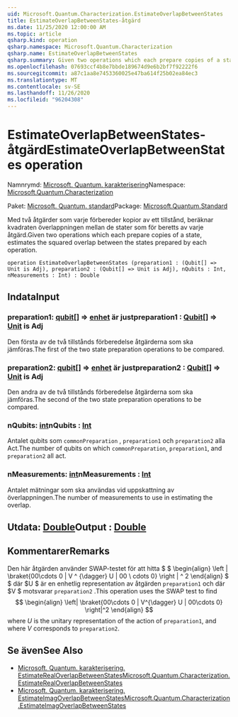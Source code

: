 ```yaml
---
uid: Microsoft.Quantum.Characterization.EstimateOverlapBetweenStates
title: EstimateOverlapBetweenStates-åtgärd
ms.date: 11/25/2020 12:00:00 AM
ms.topic: article
qsharp.kind: operation
qsharp.namespace: Microsoft.Quantum.Characterization
qsharp.name: EstimateOverlapBetweenStates
qsharp.summary: Given two operations which each prepare copies of a state, estimates the squared overlap between the states prepared by each operation.
ms.openlocfilehash: 07693ccf4b8e7bbde189674d9e6b2bf7f92222f6
ms.sourcegitcommit: a87c1aa8e7453360025e47ba614f25b02ea84ec3
ms.translationtype: MT
ms.contentlocale: sv-SE
ms.lasthandoff: 11/26/2020
ms.locfileid: "96204308"
---
```

# <a name="estimateoverlapbetweenstates-operation"></a><span data-ttu-id="c3aba-102">EstimateOverlapBetweenStates-åtgärd</span><span class="sxs-lookup"><span data-stu-id="c3aba-102">EstimateOverlapBetweenStates operation</span></span>

<span data-ttu-id="c3aba-103">Namnrymd: [Microsoft. Quantum. karakterisering](xref:Microsoft.Quantum.Characterization)</span><span class="sxs-lookup"><span data-stu-id="c3aba-103">Namespace: [Microsoft.Quantum.Characterization](xref:Microsoft.Quantum.Characterization)</span></span>

<span data-ttu-id="c3aba-104">Paket: [Microsoft. Quantum. standard](https://nuget.org/packages/Microsoft.Quantum.Standard)</span><span class="sxs-lookup"><span data-stu-id="c3aba-104">Package: [Microsoft.Quantum.Standard](https://nuget.org/packages/Microsoft.Quantum.Standard)</span></span>


<span data-ttu-id="c3aba-105">Med två åtgärder som varje förbereder kopior av ett tillstånd, beräknar kvadraten överlappningen mellan de stater som för beretts av varje åtgärd.</span><span class="sxs-lookup"><span data-stu-id="c3aba-105">Given two operations which each prepare copies of a state, estimates the squared overlap between the states prepared by each operation.</span></span>

```qsharp
operation EstimateOverlapBetweenStates (preparation1 : (Qubit[] => Unit is Adj), preparation2 : (Qubit[] => Unit is Adj), nQubits : Int, nMeasurements : Int) : Double
```


## <a name="input"></a><span data-ttu-id="c3aba-106">Indata</span><span class="sxs-lookup"><span data-stu-id="c3aba-106">Input</span></span>

### <a name="preparation1--qubit--unit--is-adj"></a><span data-ttu-id="c3aba-107">preparation1: [qubit](xref:microsoft.quantum.lang-ref.qubit)[] => [enhet](xref:microsoft.quantum.lang-ref.unit)  är just</span><span class="sxs-lookup"><span data-stu-id="c3aba-107">preparation1 : [Qubit](xref:microsoft.quantum.lang-ref.qubit)[] => [Unit](xref:microsoft.quantum.lang-ref.unit)  is Adj</span></span>

<span data-ttu-id="c3aba-108">Den första av de två tillstånds förberedelse åtgärderna som ska jämföras.</span><span class="sxs-lookup"><span data-stu-id="c3aba-108">The first of the two state preparation operations to be compared.</span></span>


### <a name="preparation2--qubit--unit--is-adj"></a><span data-ttu-id="c3aba-109">preparation2: [qubit](xref:microsoft.quantum.lang-ref.qubit)[] => [enhet](xref:microsoft.quantum.lang-ref.unit)  är just</span><span class="sxs-lookup"><span data-stu-id="c3aba-109">preparation2 : [Qubit](xref:microsoft.quantum.lang-ref.qubit)[] => [Unit](xref:microsoft.quantum.lang-ref.unit)  is Adj</span></span>

<span data-ttu-id="c3aba-110">Den andra av de två tillstånds förberedelse åtgärderna som ska jämföras.</span><span class="sxs-lookup"><span data-stu-id="c3aba-110">The second of the two state preparation operations to be compared.</span></span>


### <a name="nqubits--int"></a><span data-ttu-id="c3aba-111">nQubits: [int](xref:microsoft.quantum.lang-ref.int)</span><span class="sxs-lookup"><span data-stu-id="c3aba-111">nQubits : [Int](xref:microsoft.quantum.lang-ref.int)</span></span>

<span data-ttu-id="c3aba-112">Antalet qubits som `commonPreparation` , `preparation1` och `preparation2` alla Act.</span><span class="sxs-lookup"><span data-stu-id="c3aba-112">The number of qubits on which `commonPreparation`, `preparation1`, and `preparation2` all act.</span></span>


### <a name="nmeasurements--int"></a><span data-ttu-id="c3aba-113">nMeasurements: [int](xref:microsoft.quantum.lang-ref.int)</span><span class="sxs-lookup"><span data-stu-id="c3aba-113">nMeasurements : [Int](xref:microsoft.quantum.lang-ref.int)</span></span>

<span data-ttu-id="c3aba-114">Antalet mätningar som ska användas vid uppskattning av överlappningen.</span><span class="sxs-lookup"><span data-stu-id="c3aba-114">The number of measurements to use in estimating the overlap.</span></span>



## <a name="output--double"></a><span data-ttu-id="c3aba-115">Utdata: [Double](xref:microsoft.quantum.lang-ref.double)</span><span class="sxs-lookup"><span data-stu-id="c3aba-115">Output : [Double](xref:microsoft.quantum.lang-ref.double)</span></span>



## <a name="remarks"></a><span data-ttu-id="c3aba-116">Kommentarer</span><span class="sxs-lookup"><span data-stu-id="c3aba-116">Remarks</span></span>

<span data-ttu-id="c3aba-117">Den här åtgärden använder SWAP-testet för att hitta $ $ \begin{align} \left | \braket{00\cdots 0 | V ^ {\dagger} U | 00 \ cdots 0} \right | ^ 2 \end{align} $ $ där $U $ är en enhetlig representation av åtgärden `preparation1` och där $V $ motsvarar `preparation2` .</span><span class="sxs-lookup"><span data-stu-id="c3aba-117">This operation uses the SWAP test to find $$ \begin{align} \left| \braket{00\cdots 0 | V^{\dagger} U | 00\cdots 0} \right|^2 \end{align} $$ where $U$ is the unitary representation of the action of `preparation1`, and where $V$ corresponds to `preparation2`.</span></span>

## <a name="see-also"></a><span data-ttu-id="c3aba-118">Se även</span><span class="sxs-lookup"><span data-stu-id="c3aba-118">See Also</span></span>

- [<span data-ttu-id="c3aba-119">Microsoft. Quantum. karakterisering. EstimateRealOverlapBetweenStates</span><span class="sxs-lookup"><span data-stu-id="c3aba-119">Microsoft.Quantum.Characterization.EstimateRealOverlapBetweenStates</span></span>](xref:Microsoft.Quantum.Characterization.EstimateRealOverlapBetweenStates)
- [<span data-ttu-id="c3aba-120">Microsoft. Quantum. karakterisering. EstimateImagOverlapBetweenStates</span><span class="sxs-lookup"><span data-stu-id="c3aba-120">Microsoft.Quantum.Characterization.EstimateImagOverlapBetweenStates</span></span>](xref:Microsoft.Quantum.Characterization.EstimateImagOverlapBetweenStates)